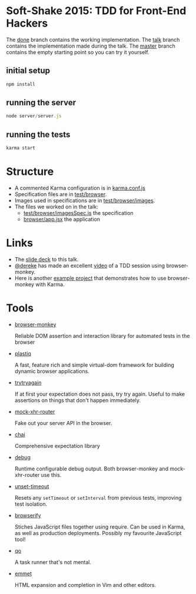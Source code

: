 # Soft-Shake 2015: TDD for Front-End Hackers

The [done](https://github.com/featurist/softshake-2015/tree/done) branch contains the working implementation. The [talk](https://github.com/featurist/softshake-2015/tree/done) branch contains the implementation made during the talk. The [master](https://github.com/featurist/softshake-2015/tree/master) branch contains the empty starting point so you can try it yourself.

## initial setup

```js
npm install
```

## running the server

```js
node server/server.js
```

## running the tests

```js
karma start
```

# Structure

* A commented Karma configuration is in [karma.conf.js](https://github.com/featurist/softshake-2015/blob/master/karma.conf.js)
* Specification files are in [test/browser](https://github.com/featurist/softshake-2015/tree/master/test/browser).
* Images used in specifications are in [test/browser/images](https://github.com/featurist/softshake-2015/tree/master/test/browser/images).
* The files we worked on in the talk:
    * [test/browser/imagesSpec.js](https://github.com/featurist/softshake-2015/tree/master/test/browser/imagesSpec.js) the specification
    * [browser/app.jsx](https://github.com/featurist/softshake-2015/tree/master/browser/app.jsx) the application

# Links

* The [slide deck](https://github.com/featurist/softshake-2015/blob/master/TDD%20for%20Front-End%20Hackers.key?raw=true) to this talk.
* [@dereke](https://github.com/dereke) has made an excellent [video](https://www.youtube.com/watch?v=WQZ2eIfmfEs) of a TDD session using browser-monkey.
* Here is another [example project](https://github.com/dereke/web-testing) that demonstrates how to use browser-monkey with Karma.

# Tools

* [browser-monkey](https://github.com/featurist/browser-monkey)

    Reliable DOM assertion and interaction library for automated tests in the browser

* [plastiq](https://github.com/featurist/plastiq)

    A fast, feature rich and simple virtual-dom framework for building dynamic browser applications.

* [trytryagain](https://github.com/featurist/trytryagain)

    If at first your expectation does not pass, try try again. Useful to make assertions on things that don't happen immediately.

* [mock-xhr-router](https://github.com/featurist/mock-xhr-router)

    Fake out your server API in the browser.

* [chai](http://chaijs.com/)

    Comprehensive expectation library

* [debug](https://github.com/visionmedia/debug)

    Runtime configurable debug output. Both browser-monkey and mock-xhr-router use this.

* [unset-timeout](https://github.com/featurist/unset-timeout)

    Resets any `setTimeout` or `setInterval` from previous tests, improving test isolation.

* [browserify](http://browserify.org/)

    Stiches JavaScript files together using require. Can be used in Karma, as well as production deployments. Possibly my favourite JavaScript tool!

* [qo](https://github.com/featurist/qo)

    A task runner that's not mental.

* [emmet](https://github.com/mattn/emmet-vim)

    HTML expansion and completion in Vim and other editors.
